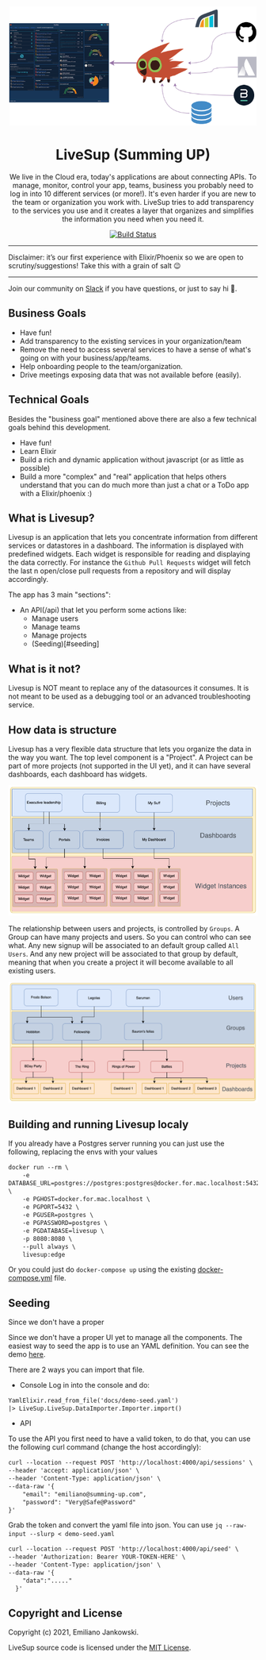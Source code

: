 <p align="center">
  <img src="docs/images/flow.png" width="500">
  
  <h1 align="center">LiveSup (Summing UP)</h1>
  
  <p align="center">
    We live in the Cloud era, today's applications are about connecting APIs. To manage, monitor, control your app, teams, business you probably need to log in into 10 different services (or more!). It's even harder if you are new to the team or organization you work with. LiveSup tries to add transparency to the services you use and it creates a layer that organizes and simplifies the information you need when you need it.
  </p>
</p>

<p align="center">
  <a href="#">
    <img alt="Build Status" src="https://github.com/livesup-dev/livesup/actions/workflows/test.yml/badge.svg">
  </a>
</p>

---

Disclaimer: it’s our first experience with Elixir/Phoenix so we are open to scrutiny/suggestions! Take this with a grain of salt :wink:

---

Join our community on [Slack](https://join.slack.com/t/livesup-community/shared_invite/zt-17j1hujw7-iBfqKPDd7yYw6jczyFr0Kg) if you have questions, or just to say hi 🎉.
## Business Goals

* Have fun!
* Add transparency to the existing services in your organization/team
* Remove the need to access several services to have a sense of what's going on with your business/app/teams.
* Help onboarding people to the team/organization.
* Drive meetings exposing data that was not available before (easily). 

## Technical Goals

Besides the "business goal" mentioned above there are also a few technical goals behind this development. 

* Have fun!
* Learn Elixir
* Build a rich and dynamic application without javascript (or as little as possible)
* Build a more "complex" and "real" application that helps others understand that you can do much more than just a chat or a ToDo app with a Elixir/phoenix :)

## What is Livesup?

Livesup is an application that lets you concentrate information from different services or datastores in a dashboard. The information is displayed with predefined widgets. Each widget is responsible for reading and displaying the data correctly. For instance the `Github Pull Requests` widget will fetch the last n open/close pull requests from a repository and will display accordingly.

The app has 3 main "sections": 
* An API(/api) that let you perform some actions like:
  * Manage users
  * Manage teams
  * Manage projects
  * (Seeding)[#seeding]

## What is it not?

Livesup is NOT meant to replace any of the datasources it consumes. It is not meant to be used as a debugging tool or an advanced troubleshooting service.

## How data is structure

Livesup has a very flexible data structure that lets you organize the data in the way you want. The top level component is a "Project". A Project can be part of more projects (not supported in the UI yet), and it can have several dashboards, each dashboard has widgets. 

![](/docs/images/projects-data-structure.png)

The relationship between users and projects, is controlled by `Groups`. A Group can have many projects and users. So you can control who can see what. Any new signup will be associated to an default group called `All Users`. And any new project will be associated to that group by default, meaning that when you create a project it will become available to all existing users. 

![](/docs/images/users-projects.png)

## Building and running Livesup localy

If you already have a Postgres server running you can just use the following, replacing the envs with your values

```
docker run --rm \
    -e DATABASE_URL=postgres://postgres:postgres@docker.for.mac.localhost:5432/livesup \
    -e PGHOST=docker.for.mac.localhost \
    -e PGPORT=5432 \
    -e PGUSER=postgres \
    -e PGPASSWORD=postgres \
    -e PGDATABASE=livesup \
    -p 8080:8080 \
    --pull always \
    livesup:edge
```

Or you could just do `docker-compose up` using the existing [docker-compose.yml](docker-compose.yml) file.

## Seeding

Since we don't have a proper 

Since we don't have a proper UI yet to manage all the components. The easiest way to seed the app is to use an YAML definition. You can see the demo [here](/docs/demo-seed.yaml). 
 
There are 2 ways you can import that file. 
* Console
Log in into the console and do: 

```
YamlElixir.read_from_file('docs/demo-seed.yaml')
|> LiveSup.LiveSup.DataImporter.Importer.import()
```

* API

To use the API you first need to have a valid token, to do that, you can use the following curl command (change the host accordingly):

```
curl --location --request POST 'http://localhost:4000/api/sessions' \
--header 'accept: application/json' \
--header 'Content-Type: application/json' \
--data-raw '{
    "email": "emiliano@summing-up.com",
    "password": "Very@Safe@Password"
}'
```

Grab the token and convert the yaml file into json. You can use `jq --raw-input --slurp < demo-seed.yaml`

```
curl --location --request POST 'http://localhost:4000/api/seed' \
--header 'Authorization: Bearer YOUR-TOKEN-HERE' \
--header 'Content-Type: application/json' \
--data-raw '{
    "data":"....."
  }'
```



## Copyright and License

Copyright (c) 2021, Emiliano Jankowski.

LiveSup source code is licensed under the [MIT License](LICENSE.md).
